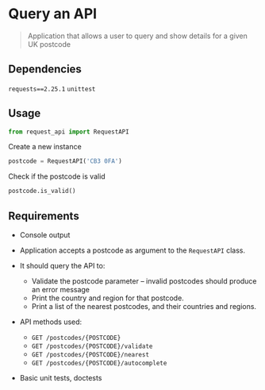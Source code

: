 # Query an API

> Application that allows a user to query and show details for a given UK postcode

## Dependencies

`requests==2.25.1`
`unittest`

## Usage

```python
from request_api import RequestAPI
```

Create a new instance

```python
postcode = RequestAPI('CB3 0FA')
```

Check if the postcode is valid

```python
postcode.is_valid()
```

## Requirements

- Console output
- Application accepts a postcode as argument to the `RequestAPI` class.
- It should query the API to:

  - Validate the postcode parameter – invalid postcodes should produce an error message
  - Print the country and region for that postcode.
  - Print a list of the nearest postcodes, and their countries and regions.

- API methods used:

  - `GET /postcodes/{POSTCODE}`
  - `GET /postcodes/{POSTCODE}/validate`
  - `GET /postcodes/{POSTCODE}/nearest`
  - `GET /postcodes/{POSTCODE}/autocomplete`

- Basic unit tests, doctests